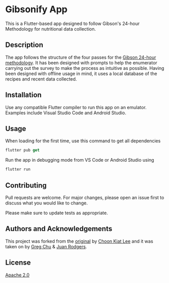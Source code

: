 # Gibsonify App

This is a Flutter-based app designed to follow Gibson's 24-hour Methodology for nutritional data collection.

## Description
The app follows the structure of the four passes for the [Gibson 24-hour methodology](https://assets.publishing.service.gov.uk/media/57a08bac40f0b64974000cd6/tech08.pdf). It has been designed with prompts to help the enumerator carrying out the survey to make the process as intuitive as possible. Having been designed with offline usage in mind, it uses a local database of the recipes and recent data collected.

## Installation

Use any compatible Flutter compiler to run this app on an emulator. Examples include Visual Studio Code and Android Studio.

## Usage

When loading for the first time, use this command to get all dependencies
```dart
flutter pub get
```

Run the app in debugging mode from VS Code or Android Studio using
```dart
flutter run
```

## Contributing
Pull requests are welcome. For major changes, please open an issue first to discuss what you would like to change.

Please make sure to update tests as appropriate.

## Authors and Acknowledgements
This project was forked from the [original](https://github.com/choonkiatlee/ICRISAT-mobile) by [Choon Kiat Lee](https://github.com/choonkiatlee) and it was taken on by [Greg Chu](https://github.com/gregchu6) & [Juan Rodgers](https://github.com/rodgersjuan).

## License
[Apache 2.0](https://www.apache.org/licenses/LICENSE-2.0)